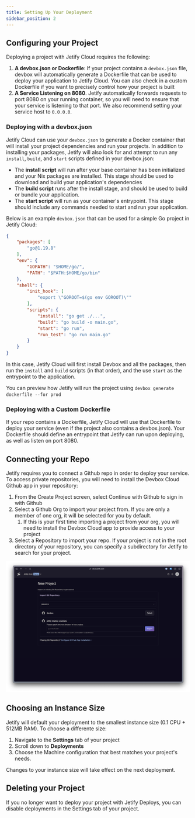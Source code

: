 ```yaml
---
title: Setting Up Your Deployment
sidebar_position: 2
---
```


## Configuring your Project

Deploying a project with Jetify Cloud requires the following:

1. **A devbox.json or Dockerfile**: If your project contains a `devbox.json` file, devbox will automatically generate a Dockerfile that can be used to deploy your application to Jetify Cloud. You can also check in a custom Dockerfile if you want to precisely control how your project is built
2. **A Service Listening on 8080**. Jetify automatically forwards requests to port 8080 on your running container, so you will need to ensure that your service is listening to that port. We also recommend setting your service host to `0.0.0.0`.

### Deploying with a devbox.json

Jetify Cloud can use your `devbox.json` to generate a Docker container that will install your project dependencies and run your projects. In addition to installing your packages, Jetify will also look for and attempt to run any `install`, `build`, and `start` scripts defined in your devbox.json:

- The **install script** will run after your base container has been initialized and your Nix packages are installed. This stage should be used to download and build your application's dependencies
- The **build script** runs after the install stage, and should be used to build or bundle your application.
- The **start script** will run as your container's entrypoint. This stage should include any commands needed to start and run your application.

Below is an example `devbox.json` that can be used for a simple Go project in Jetify Cloud:

```json
{
    "packages": [
        "go@1.19.8"
    ],
    "env": {
        "GOPATH": "$HOME/go/",
        "PATH": "$PATH:$HOME/go/bin"
    },
    "shell": {
        "init_hook": [
            "export \"GOROOT=$(go env GOROOT)\""
        ],
        "scripts": {
            "install": "go get ./...",
            "build": "go build -o main.go",
            "start": "go run",
            "run_test": "go run main.go"
        }
    }
}
```

In this case, Jetify Cloud will first install Devbox and all the packages, then run the `install` and `build` scripts (in that order), and the use `start` as the entrypoint to the application.

You can preview how Jetify will run the project using `devbox generate dockerfile --for prod`

### Deploying with a Custom Dockerfile

If your repo contains a Dockerfile, Jetify Cloud will use that Dockerfile to deploy your service (even if the project also contains a devbox.json). Your Dockerfile should define an entrypoint that Jetify can run upon deploying, as well as listen on port 8080.

## Connecting your Repo

Jetify requires you to connect a Github repo in order to deploy your service. To access private repositories, you will need to install the Devbox Cloud Github app in your repository: 

1. From the Create Project screen, select Continue with Github to sign in with Github
2. Select a Github Org to import your project from. If you are only a member of one org, it will be selected for you by default. 
   1. If this is your first time importing a project from your org, you will need to install the Devbox Cloud app to provide access to your project
3. Select a Repository to import your repo. If your project is not in the root directory of your repository, you can specify a subdirectory for Jetify to search for your project. 

![Select the Repo for your Jetify Project](../../../static/img/newproject-tworepos.png)

## Choosing an Instance Size

Jetify will default your deployment to the smallest instance size (0.1 CPU + 512MB RAM). To choose a differente size: 

1. Navigate to the **Settings** tab of your project
2. Scroll down to **Deployments**
3. Choose the Machine configuration that best matches your project's needs.

Changes to your instance size will take effect on the next deployment.

## Deleting your Project

If you no longer want to deploy your project with Jetify Deploys, you can disable deployments in the Settings tab of your project.
